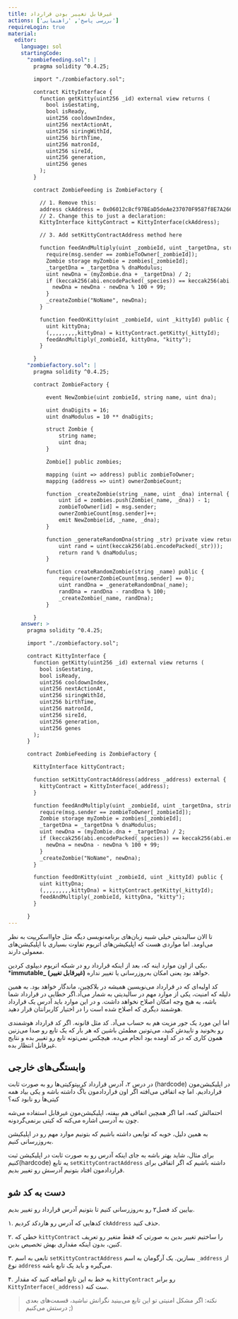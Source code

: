 ```yaml
---
title: غیرقابل تغییر بودن قرارداد
actions: ['بررسی پاسخ', 'راهنمایی']
requireLogin: true
material:
  editor:
    language: sol
    startingCode:
      "zombiefeeding.sol": |
        pragma solidity ^0.4.25;

        import "./zombiefactory.sol";

        contract KittyInterface {
          function getKitty(uint256 _id) external view returns (
            bool isGestating,
            bool isReady,
            uint256 cooldownIndex,
            uint256 nextActionAt,
            uint256 siringWithId,
            uint256 birthTime,
            uint256 matronId,
            uint256 sireId,
            uint256 generation,
            uint256 genes
          );
        }

        contract ZombieFeeding is ZombieFactory {

          // 1. Remove this:
          address ckAddress = 0x06012c8cf97BEaD5deAe237070F9587f8E7A266d;
          // 2. Change this to just a declaration:
          KittyInterface kittyContract = KittyInterface(ckAddress);

          // 3. Add setKittyContractAddress method here

          function feedAndMultiply(uint _zombieId, uint _targetDna, string _species) public {
            require(msg.sender == zombieToOwner[_zombieId]);
            Zombie storage myZombie = zombies[_zombieId];
            _targetDna = _targetDna % dnaModulus;
            uint newDna = (myZombie.dna + _targetDna) / 2;
            if (keccak256(abi.encodePacked(_species)) == keccak256(abi.encodePacked("kitty"))) {
              newDna = newDna - newDna % 100 + 99;
            }
            _createZombie("NoName", newDna);
          }

          function feedOnKitty(uint _zombieId, uint _kittyId) public {
            uint kittyDna;
            (,,,,,,,,,kittyDna) = kittyContract.getKitty(_kittyId);
            feedAndMultiply(_zombieId, kittyDna, "kitty");
          }

        }
      "zombiefactory.sol": |
        pragma solidity ^0.4.25;

        contract ZombieFactory {

            event NewZombie(uint zombieId, string name, uint dna);

            uint dnaDigits = 16;
            uint dnaModulus = 10 ** dnaDigits;

            struct Zombie {
                string name;
                uint dna;
            }

            Zombie[] public zombies;

            mapping (uint => address) public zombieToOwner;
            mapping (address => uint) ownerZombieCount;

            function _createZombie(string _name, uint _dna) internal {
                uint id = zombies.push(Zombie(_name, _dna)) - 1;
                zombieToOwner[id] = msg.sender;
                ownerZombieCount[msg.sender]++;
                emit NewZombie(id, _name, _dna);
            }

            function _generateRandomDna(string _str) private view returns (uint) {
                uint rand = uint(keccak256(abi.encodePacked(_str)));
                return rand % dnaModulus;
            }

            function createRandomZombie(string _name) public {
                require(ownerZombieCount[msg.sender] == 0);
                uint randDna = _generateRandomDna(_name);
                randDna = randDna - randDna % 100;
                _createZombie(_name, randDna);
            }

        }
    answer: >
      pragma solidity ^0.4.25;

      import "./zombiefactory.sol";

      contract KittyInterface {
        function getKitty(uint256 _id) external view returns (
          bool isGestating,
          bool isReady,
          uint256 cooldownIndex,
          uint256 nextActionAt,
          uint256 siringWithId,
          uint256 birthTime,
          uint256 matronId,
          uint256 sireId,
          uint256 generation,
          uint256 genes
        );
      }

      contract ZombieFeeding is ZombieFactory {

        KittyInterface kittyContract;

        function setKittyContractAddress(address _address) external {
          kittyContract = KittyInterface(_address);
        }

        function feedAndMultiply(uint _zombieId, uint _targetDna, string _species) public {
          require(msg.sender == zombieToOwner[_zombieId]);
          Zombie storage myZombie = zombies[_zombieId];
          _targetDna = _targetDna % dnaModulus;
          uint newDna = (myZombie.dna + _targetDna) / 2;
          if (keccak256(abi.encodePacked(_species)) == keccak256(abi.encodePacked("kitty"))) {
            newDna = newDna - newDna % 100 + 99;
          }
          _createZombie("NoName", newDna);
        }

        function feedOnKitty(uint _zombieId, uint _kittyId) public {
          uint kittyDna;
          (,,,,,,,,,kittyDna) = kittyContract.getKitty(_kittyId);
          feedAndMultiply(_zombieId, kittyDna, "kitty");
        }

      }
---
```


<div dir="rtl"></div>

تا الان سالیدیتی خیلی شبیه زبان‌های برنامه‌نویسی دیگه مثل جاوااسکریپت به نظر می‌اومد. اما مواردی هست که اپلیکیشن‌های اتریوم تفاوت بسیاری با اپلیکیشن‌های معمولی دارند.

یکی از اون موارد اینه که، بعد از اینکه قرارداد رو در شبکه اتریوم دیپلوی کردین، ***immutable_ (غیرقابل تغییر)** خواهد بود یعنی امکان به‌روزرسانی یا تغییر نداره.

کد اولیه‌ای که در قرارداد می‌نویسین همیشه در بلاکچین، ماندگار خواهد بود. به همین دلیله که امنیت، یکی از موارد مهم در سالیدیتی به شمار می‌آد.اگر خطایی در قرارداد شما باشه، به هیچ وجه امکان اصلاح نخواهد داشت. و در این موارد باید  آدرس یک قرارداد هوشمند دیگری که اصلاح شده است را در اختیار کاربرانتان قرار دهید.

اما این مورد یک جور مزیت هم به حساب می‌آد. کد مثل قانونه. اگر کد قرارداد هوشمندی رو بخونید و تاییدش کنید، می‌تونین مطمئن باشین که هر بار که یک تابع رو صدا می‌زنین همون کاری که در کد اومده بود انجام می‌ده. هیچکس نمی‌تونه تابع رو تغییر بده و نتایج غیرقابل انتظار بده.

## وابستگی‌های خارجی

در درس ۲، آدرس قرارداد کریپتوکیتی‌ها رو به صورت ثابت (hardcode) در اپلیکیشن‌مون قراردادیم. اما چه اتفاقی می‌افته اگر اون قراردادمون باگ داشته باشه و یکی بیاد همه کیتی‌ها رو نابود کنه؟

احتمالش کمه، اما اگر همچین اتفاقی هم بیفته، اپلیکیشن‌مون غیرقابل استفاده می‌شه چون به آدرسی اشاره می‌کنه که کیتی برنمی‌گردونه.

به همین دلیل، خوبه که توابعی داشته باشیم که بتونیم موارد مهم رو در اپلیکیشن به‌روزرسانی کنیم.

برای مثال، شاید بهتر باشه به جای اینکه آدرس رو به صورت ثابت در اپلیکیشن ثبت کنیم(hardcode) یه تابع `setKittyContractAddress` داشته باشیم که اگر اتفاقی برای قراردادمون افتاد بتونیم آدرسش رو تغییر بدیم.

## دست به کد شو

بیایین کد فصل۲ رو به‌روزرسانی کنیم تا بتونیم آدرس قرارداد رو تغییر بدیم.

۱. کدهایی که آدرس رو هاردکد کردیم `ckAddress` حذف کنید.

۲. خطی که `kittyContract` را ساختیم تغییر بدین به صورتی که فقط متغیر رو تعریف کنین، بدون اینکه مقداری بهش تخصیص بدین.

۳. تابعی به اسم `setKittyContractAddress` بسازین. یک آرگومان به اسم `_address` از نوع `address` می‌گیره و باید یک تابع باشه.

۴. یه خط به  این تابع اضافه کنید که مقدار `kittyContract`  رو برابر `KittyInterface(_address)` ست کنه.

> نکته: اگر مشکل امنیتی تو این تابع می‌بینید نگرانش نباشید، قسمت‌های بعدی درستش می‌کنیم ;)
